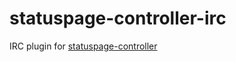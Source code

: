 # statuspage-controller-irc
IRC plugin for [statuspage-controller](https://github.com/redhataccess/statuspage-controller)
